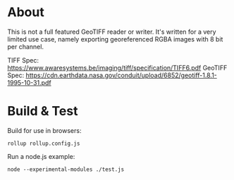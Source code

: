 
# About

This is not a full featured GeoTIFF reader or writer.
It's written for a very limited use case, namely exporting georeferenced RGBA images with 8 bit per channel.

TIFF Spec: https://www.awaresystems.be/imaging/tiff/specification/TIFF6.pdf
GeoTIFF Spec: https://cdn.earthdata.nasa.gov/conduit/upload/6852/geotiff-1.8.1-1995-10-31.pdf


# Build & Test

Build for use in browsers:

```
rollup rollup.config.js
```

Run a node.js example:

```
node --experimental-modules ./test.js
```


